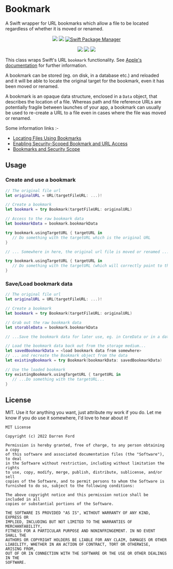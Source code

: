# Bookmark

A Swift wrapper for URL bookmarks which allow a file to be located regardless of whether it is moved or renamed.

<p align="center">
    <img src="https://img.shields.io/github/v/tag/dagronf/Bookmark" />
    <img src="https://img.shields.io/badge/License-MIT-lightgrey" />
    <a href="https://swift.org/package-manager">
        <img src="https://img.shields.io/badge/spm-compatible-brightgreen.svg?style=flat" alt="Swift Package Manager" />
    </a>
</p>
<p align="center">
    <img src="https://img.shields.io/badge/macOS-10.12+-red" />
    <img src="https://img.shields.io/badge/iOS-14+-blue" />
    <img src="https://img.shields.io/badge/tvOS-14+-orange" />
</p>

This class wraps Swift's URL `bookmark` functionality. See [Apple's documentation](https://developer.apple.com/library/archive/documentation/FileManagement/Conceptual/FileSystemProgrammingGuide/AccessingFilesandDirectories/AccessingFilesandDirectories.html#//apple_ref/doc/uid/TP40010672-CH3-SW10) for further information.

A bookmark can be stored (eg. on disk, in a database etc.) and reloaded and it will be able to locate the original target for the bookmark, even it has been moved or renamed.

A bookmark is an opaque data structure, enclosed in a `Data` object, that describes the location of a file. Whereas path and file reference URLs are potentially fragile between launches of your app, a bookmark can usually be used to re-create a URL to a file even in cases where the file was moved or renamed.

Some information links :-

* [Locating Files Using Bookmarks](https://developer.apple.com/library/archive/documentation/FileManagement/Conceptual/FileSystemProgrammingGuide/AccessingFilesandDirectories/AccessingFilesandDirectories.html#//apple_ref/doc/uid/TP40010672-CH3-SW10)
* [Enabling Security-Scoped Bookmark and URL Access](https://developer.apple.com/documentation/professional_video_applications/fcpxml_reference/asset/media-rep/bookmark/enabling_security-scoped_bookmark_and_url_access)
* [Bookmarks and Security Scope](https://developer.apple.com/documentation/foundation/nsurl#1663783)

## Usage

### Create and use a bookmark

```swift
// The original file url
let originalURL = URL(targetFileURL: ...)!

// Create a bookmark
let bookmark = try Bookmark(targetFileURL: originalURL)

// Access to the raw bookmark data
let bookmarkData = bookmark.bookmarkData

try bookmark.usingTargetURL { targetURL in
   // Do something with the targetURL which is the original URL
}

// ... Somewhere in here, the original url file is moved or renamed ...

try bookmark.usingTargetURL { targetURL in
   // Do something with the targetURL (which will correctly point to the new URL location)
}
```
### Save/Load bookmark data

```swift
// The original file url
let originalURL = URL(targetFileURL: ...)!

// Create a bookmark
let bookmark = try Bookmark(targetFileURL: originalURL)

// Grab out the raw bookmark data
let storableData = bookmark.bookmarkData

// ...Save the bookmark data for later use, eg. in CoreData or in a database...

// Load the bookmark data back out from the storage medium...
let savedBookmarkData = <load bookmark data from somewhere>
// ... and recreate the Bookmark object from the data
let existingBookmark = try Bookmark(bookmarkData: savedBookmarkData)

// Use the loaded bookmark
try existingBookmark.usingTargetURL { targetURL in
   // ...Do something with the targetURL...
}
```

## License

MIT. Use it for anything you want, just attribute my work if you do. Let me know if you do use it somewhere, I'd love to hear about it!

```
MIT License

Copyright (c) 2022 Darren Ford

Permission is hereby granted, free of charge, to any person obtaining a copy
of this software and associated documentation files (the "Software"), to deal
in the Software without restriction, including without limitation the rights
to use, copy, modify, merge, publish, distribute, sublicense, and/or sell
copies of the Software, and to permit persons to whom the Software is
furnished to do so, subject to the following conditions:

The above copyright notice and this permission notice shall be included in all
copies or substantial portions of the Software.

THE SOFTWARE IS PROVIDED "AS IS", WITHOUT WARRANTY OF ANY KIND, EXPRESS OR
IMPLIED, INCLUDING BUT NOT LIMITED TO THE WARRANTIES OF MERCHANTABILITY,
FITNESS FOR A PARTICULAR PURPOSE AND NONINFRINGEMENT. IN NO EVENT SHALL THE
AUTHORS OR COPYRIGHT HOLDERS BE LIABLE FOR ANY CLAIM, DAMAGES OR OTHER
LIABILITY, WHETHER IN AN ACTION OF CONTRACT, TORT OR OTHERWISE, ARISING FROM,
OUT OF OR IN CONNECTION WITH THE SOFTWARE OR THE USE OR OTHER DEALINGS IN THE
SOFTWARE.
```
